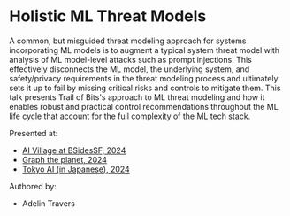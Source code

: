 Holistic ML Threat Models
=============================

A common, but misguided threat modeling approach for systems incorporating ML models is to augment a typical system threat model with analysis of ML model-level attacks such as prompt injections. This effectively disconnects the ML model, the underlying system, and safety/privacy requirements in the threat modeling process and ultimately sets it up to fail by missing critical risks and controls to mitigate them. This talk presents Trail of Bits's approach to ML threat modeling and how it enables robust and practical control recommendations throughout the ML life cycle that account for the full complexity of the ML tech stack.

Presented at:

* [AI Village at BSidesSF, 2024](BSidesSF%20-%20AI%20Village%20-%20Holistic%20ML%20threat%20models.pdf)
* [Graph the planet, 2024](Graph%20the%20planet%20-%20Holistic%20ML%20threat%20models.pdf)
* [Tokyo AI (in Japanese), 2024](Tokyo%20AI%20event_%20総合的な機械学習の脅威モデリング.pdf)

Authored by:

* Adelin Travers

